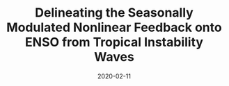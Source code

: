 ---
title: "Delineating the Seasonally Modulated Nonlinear Feedback onto ENSO from Tropical Instability Waves"
date: 2020-02-11
publishDate: 2020-02-11T01:48:20.695096Z
authors: ["Aoyun Xue", "Fei‐Fei Jin", "Wenjun Zhang", "Julien Boucharel", "**Sen Zhao**", "Xinyi Yuan"]
publication_types: ["2"]
abstract: ""
featured: false
publication: "**_Geophysical Research Letters_**, 47(7):e2019GL085863"
doi: "10.1029/2019GL085863"
tags: ["ENSO"]
---